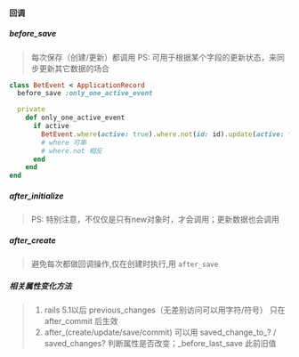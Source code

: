 #### 回调
##### before_save
>每次保存（创建/更新）都调用
>PS: 可用于根据某个字段的更新状态，来同步更新其它数据的场合
```ruby
class BetEvent < ApplicationRecord
  before_save :only_one_active_event

  private
    def only_one_active_event
      if active
        BetEvent.where(active: true).where.not(id: id).update(active: false)
        # where 可串
        # where.not 相反
      end
    end
end
```
##### after_initialize
>PS: 特别注意，不仅仅是只有new对象时，才会调用；更新数据也会调用

##### after_create
> 避免每次都做回调操作,仅在创建时执行,用 `after_save`

##### 相关属性变化方法
> 1. rails 5.1以后 previous_changes（无差别访问可以用字符/符号） 只在after_commit 后生效
> 2. after_(create/update/save/commit) 可以用 saved_change_to_<attribute>? / saved_changes? 判断属性是否改变；<attribute>_before_last_save 此前旧值
